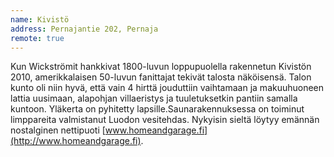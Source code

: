 ```yaml
---
name: Kivistö
address: Pernajantie 202, Pernaja
remote: true
---
```

Kun Wickströmit hankkivat 1800-luvun loppupuolella rakennetun Kivistön 2010, amerikkalaisen 50-luvun fanittajat tekivät talosta näköisensä. Talon kunto oli niin hyvä, että vain 4 hirttä jouduttiin vaihtamaan ja makuuhuoneen lattia uusimaan, alapohjan villaeristys ja tuuletuksetkin pantiin samalla kuntoon. Yläkerta on pyhitetty lapsille.Saunarakennuksessa on toiminut limppareita valmistanut Luodon vesitehdas. Nykyisin sieltä löytyy emännän nostalginen nettipuoti [www.homeandgarage.fi](http://www.homeandgarage.fi).